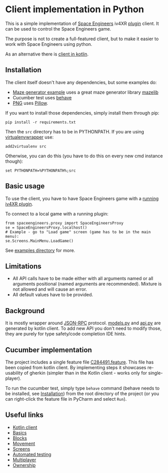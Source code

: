 # Client implementation in Python

This is a simple implementation of [Space Engineers](https://www.spaceengineersgame.com/)
iv4XR [plugin](https://github.com/iv4xr-project/iv4xr-se-plugin) client. It can be used to control the Space Engineers
game.

The purpose is not to create a full-featured client, but to make it easier to work with Space Engineers using python.

As an alternative there is [client in kotlin](../JvmClient).

## Installation

The client itself doesn't have any dependencies, but some examples do:

- [Maze generator example](src/examples/maze.py) uses a great maze generator
  library [mazelib](https://github.com/john-science/mazelib)
- Cucumber test uses [behave](https://behave.readthedocs.io/en/stable/)
- [PNG](src/examples/png.py) uses [Pillow](https://github.com/python-pillow/Pillow).

If you want to install those dependencies, simply install them through pip:

```
pip install -r requirements.txt
```

Then the `src` directory has to be in PYTHONPATH.
If you are using [virtualenvwrapper](https://virtualenvwrapper.readthedocs.io/en/latest/) use:


```
add2virtualenv src
```

Otherwise, you can do this (you have to do this on every new cmd instance though):

```
set PYTHONPATH=%PYTHONPATH%;src
```

## Basic usage

To use the client, you have to have Space Engineers game with
a [running iv4XR plugin](../README.md#how-to-run-the-game-with-plugin).

To connect to a local game with a running plugin:

```
from spaceengineers.proxy import SpaceEngineersProxy
se = SpaceEngineersProxy.localhost()
# Example - go to "Load game" screen (game has to be in the main menu):
se.Screens.MainMenu.LoadGame()
```

See [examples directory](src/examples) for more.

## Limitations

- All API calls have to be made either with all arguments named or all arguments positional (named arguments are
  recommended). Mixture is not allowed and will cause an error.
- All default values have to be provided.

## Background

It is mostly wrapper around [JSON-RPC](https://www.jsonrpc.org/specification)
protocol. [models.py](src/spaceengineers/models.py)
and [api.py](src/spaceengineers/api.py) are generated by kotlin client. To add new API you don't need to modify those,
they are purely for type safety/code completion IDE hints.

## Cucumber implementation

The project includes a single feature file [C284491.feature](src/features/C284491.feature). This file has been copied
from kotlin client. By implementing steps it showcases re-usability of gherkin (simpler than in the Kotlin client -
works only for single-player).

To run the cucumber test, simply type `behave` command (behave needs to be installed, see [Installation](#installation)) from the root directory of the project (or you can right-click
the feature file in PyCharm and select `Run`).


## Useful links

- [Kotlin client](../JvmClient)
- [Basics](../JvmClient/docs/Basics.MD)
- [Blocks](../JvmClient/docs/Blocks.MD)
- [Movement](../JvmClient/docs/Movement.MD)
- [Screens](../JvmClient/docs/Screens.MD)
- [Automated testing](../JvmClient/docs/Automated-Testing.MD)
- [Multiplayer](../JvmClient/docs/Multiplayer.MD)
- [Ownership](../JvmClient/docs/Ownership.MD)
